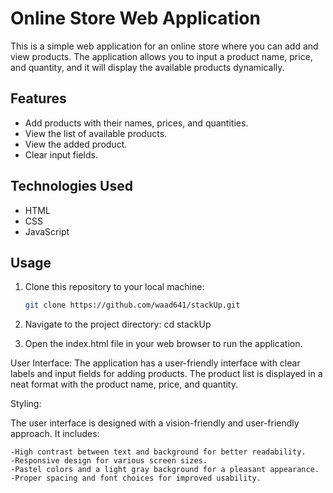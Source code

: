 # Online Store Web Application

This is a simple web application for an online store where you can add and view products. The application allows you to input a product name, price, and quantity, and it will display the available products dynamically.

## Features

- Add products with their names, prices, and quantities.
- View the list of available products.
- View the added product.
- Clear input fields.

## Technologies Used

- HTML
- CSS
- JavaScript

## Usage

1. Clone this repository to your local machine:

   ```bash
   git clone https://github.com/waad641/stackUp.git

   
2. Navigate to the project directory:
    cd stackUp
3. Open the index.html file in your web browser to run the application.

User Interface:
The application has a user-friendly interface with clear labels and input fields for adding products. The product list is displayed in a neat format with the product name, price, and quantity. 


Styling:

The user interface is designed with a vision-friendly and user-friendly approach. It includes:

    -High contrast between text and background for better readability.
    -Responsive design for various screen sizes.
    -Pastel colors and a light gray background for a pleasant appearance.
    -Proper spacing and font choices for improved usability.
